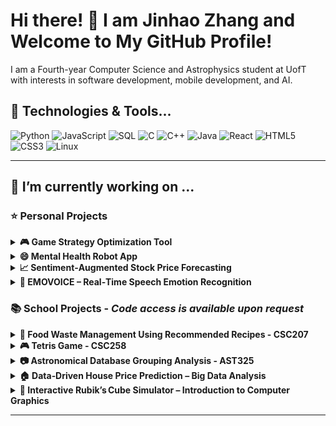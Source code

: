 # Hi there! 👋 I am Jinhao Zhang and Welcome to My GitHub Profile!

I am a Fourth-year Computer Science and Astrophysics student at UofT with interests in software development, mobile development, and AI.

## 🔧 Technologies & Tools...

![Python](https://img.shields.io/badge/Python-%233776AB.svg?style=for-the-badge&logo=python&logoColor=white)
![JavaScript](https://img.shields.io/badge/JavaScript-%23F7DF1E.svg?style=for-the-badge&logo=javascript&logoColor=black)
![SQL](https://img.shields.io/badge/SQL-%23CC2927.svg?style=for-the-badge&logo=microsoftsqlserver&logoColor=white)
![C](https://img.shields.io/badge/C-%23A8B9CC.svg?style=for-the-badge&logo=c&logoColor=black)
![C++](https://img.shields.io/badge/C++-%2300599C.svg?style=for-the-badge&logo=c%2B%2B&logoColor=white)
![Java](https://img.shields.io/badge/Java-%23ED8B00.svg?style=for-the-badge&logo=openjdk&logoColor=white)
![React](https://img.shields.io/badge/React-%2361DAFB.svg?style=for-the-badge&logo=react&logoColor=black)
![HTML5](https://img.shields.io/badge/HTML5-%23E34F26.svg?style=for-the-badge&logo=html5&logoColor=white)
![CSS3](https://img.shields.io/badge/CSS3-%231572B6.svg?style=for-the-badge&logo=css3&logoColor=white)
![Linux](https://img.shields.io/badge/Linux-%23FCC624.svg?style=for-the-badge&logo=linux&logoColor=black)

---

## 🔭 I’m currently working on ...



### ⭐ Personal Projects
<details>
<summary><b>🎮 Game Strategy Optimization Tool</b></summary>

![Python](https://img.shields.io/badge/Python-%233776AB.svg?style=for-the-badge&logo=python&logoColor=white)
![JavaScript](https://img.shields.io/badge/JavaScript-%23F7DF1E.svg?style=for-the-badge&logo=javascript&logoColor=black)
![React](https://img.shields.io/badge/React-%2361DAFB.svg?style=for-the-badge&logo=react&logoColor=black)
![Flask](https://img.shields.io/badge/Flask-%23000000.svg?style=for-the-badge&logo=flask&logoColor=white)
![PostgreSQL](https://img.shields.io/badge/PostgreSQL-%23316192.svg?style=for-the-badge&logo=postgresql&logoColor=white)
![Node.js](https://img.shields.io/badge/Node.js-%23339933.svg?style=for-the-badge&logo=nodedotjs&logoColor=white)

This project is a full-stack analytics platform for Teamfight Tactics, featuring a Flask REST API backend and a ReactJS frontend. It uses graph algorithms to analyze player match history and identify optimal unit combinations and trait synergies, providing personalized insights and recommendations.The platform automates deployment on a Linux environment using Bash scripts to set up dependencies, configure PostgreSQL, and deploy the application, reducing manual effort by 40%. A SQL database is used to store and query player performance data efficiently, ensuring accurate insights for users.

Check out the [🔗 GitHub Repository](https://github.com/jinnyhaohao/Game-Strategy-Optimization-Tool-) for more details!

</details>

<details>
<summary><b>😄 Mental Health Robot App</b></summary>
  
![C++](https://img.shields.io/badge/C++-00599C?style=for-the-badge&logo=c%2B%2B&logoColor=white)
![MongoDB](https://img.shields.io/badge/MongoDB-47A248?style=for-the-badge&logo=mongodb&logoColor=white)
![SwiftUI](https://img.shields.io/badge/SwiftUI-FA7343?style=for-the-badge&logo=swift&logoColor=white)


Worked with an amazing partner to develop a mental health iOS app designed to make it easier for users to track their mood, get insights, and access helpful resources for their well-being. It features a sleek SwiftUI interface for a smooth experience and a C++-powered backend with MongoDB for secure data storage. With hugging face AI for analysis, the app provides personalized insights to help users understand their emotions better. From guided surveys to mood tracking with visuals and curated mental health tips, this app is all about supporting self-care and emotional health in a simple, user-friendly way.

Check out the [🔗 GitHub Repository](https://github.com/jinnyhaohao/-Mental-Health-Bot-Project-) for more details!

</details>

<details>
<summary><b>📈 Sentiment‑Augmented Stock Price Forecasting</b></summary>

![Python](https://img.shields.io/badge/Python-%233776AB.svg?style=for-the-badge&logo=python&logoColor=white)
![PyTorch](https://img.shields.io/badge/PyTorch-%23EE4C2C.svg?style=for-the-badge&logo=pytorch&logoColor=white)
![Hugging Face Transformers](https://img.shields.io/badge/HuggingFace-%23FFCC00.svg?style=for-the-badge&logo=huggingface&logoColor=black)
![LSTM](https://img.shields.io/badge/LSTM-%23A97BFF.svg?style=for-the-badge)

A lightweight pipeline that fuses daily **FinBERT‑extracted news sentiment** with price/volume features in an LSTM.  
Adding sentiment cut RMSE by **12.6 % on Google** and **8.4 % on NVIDIA** compared to a price‑only baseline, confirming that textual signals sharpen short‑term forecasts.

Check out the [🔗 GitHub Repository](https://github.com/jinnyhaohao/StockMarketForecasting) for code and experiment logs!
</details>

<details>
<summary><b>🎤 EMOVOICE – Real‑Time Speech Emotion Recognition</b></summary>

![Python](https://img.shields.io/badge/Python-%233776AB.svg?style=for-the-badge&logo=python&logoColor=white)
![PyTorch](https://img.shields.io/badge/PyTorch-%23EE4C2C.svg?style=for-the-badge&logo=pytorch&logoColor=white)
![Wav2Vec 2.0](https://img.shields.io/badge/Wav2Vec2-%231A73E8.svg?style=for-the-badge)
![CNN‑Transformer](https://img.shields.io/badge/CNN--Transformer-%23F06EAA.svg?style=for-the-badge)

Hybrid **Wav2Vec 2.0 + CNN‑Transformer** branches with logistic‑regression fusion achieve **93.8 % macro‑F1** on RAVDESS while keeping  <200 ms latency for live feedback.

[🔗 Repo coming soon]
</details>


### 📚 School Projects - *Code access is available upon request*

<details>
<summary><b>🌱 Food Waste Management Using Recommended Recipes - CSC207</b></summary>

![Java](https://img.shields.io/badge/Java-%23ED8B00.svg?style=for-the-badge&logo=openjdk&logoColor=white)
![JUnit](https://img.shields.io/badge/JUnit-%2325A162.svg?style=for-the-badge&logo=java&logoColor=white)
![Maven](https://img.shields.io/badge/Maven-%23C71A36.svg?style=for-the-badge&logo=apache-maven&logoColor=white)
![Java Swing](https://img.shields.io/badge/Java_Swing-%23E76F00.svg?style=for-the-badge&logo=java&logoColor=white)

Worked with four awesome teammates to create a recipe generating application that focuses on using about to expire ingredients. The project focused on clean architecture coding and object-oriented design.I added features for searching recipes and adding ingredients using Java and Maven. Hooked up three REST APIs to fetch recipes and show nutritional info, making the app super user-friendly. I designed over 20% of the app's windows with Java Swing. We utilized JUnit for testing and Git for version control to keep everything organized and on track! 

</details>

<details>
<summary><b>🎮 Tetris Game - CSC258</b></summary>
  
![MIPS Assembly](https://img.shields.io/badge/MIPS_Assembly-%2300599C.svg?style=for-the-badge&logo=hackthebox&logoColor=white)
![Saturn](https://img.shields.io/badge/Saturn-%23FFD700.svg?style=for-the-badge&logo=planet&logoColor=black)

I Created a fully playable Tetris game with smooth, real-time gameplay using MIPS Assembly and Saturn for the visuals. Added fun features like gravity, score tracking, high scores, and game resets, all running seamlessly at 60 FPS. Focused on solid mechanics and an easy-to-use interface for a great player experience!

</details>



<details>
<summary><b>📷  Astronomical Database Grouping Analysis - AST325</b></summary>
  
![PyTorch](https://img.shields.io/badge/PyTorch-%23EE4C2C.svg?style=for-the-badge&logo=pytorch&logoColor=white)
![TensorFlow](https://img.shields.io/badge/TensorFlow-%23FF6F00.svg?style=for-the-badge&logo=tensorflow&logoColor=white)
![Scikit‑Learn](https://img.shields.io/badge/scikit--learn-%23F7931E.svg?style=for-the-badge&logo=scikit-learn&logoColor=white)
![Pandas](https://img.shields.io/badge/Pandas-%23150458.svg?style=for-the-badge&logo=pandas&logoColor=white)

 

I employed K-Means clustering algorithm on over 1 million data points from the Gaia astronomical databases to assign cluster groupings. To implement the algorithm, I used scikit-learn for effective implementation. I used PyTorch for clustering operations and computations, finally achieving 84% accuracy in cluster assignments!

</details>

<details>
<summary><b>🏠 Data‑Driven House Price Prediction – Big Data Analysis</b></summary>

![Python](https://img.shields.io/badge/Python-%233776AB.svg?style=for-the-badge&logo=python&logoColor=white)
![Scikit‑Learn](https://img.shields.io/badge/scikit--learn-%23F7931E.svg?style=for-the-badge&logo=scikit-learn&logoColor=white)
![XGBoost](https://img.shields.io/badge/XGBoost-%23007ACC.svg?style=for-the-badge)
![CatBoost](https://img.shields.io/badge/CatBoost-%23F89820.svg?style=for-the-badge)
![Optuna](https://img.shields.io/badge/Optuna-%23007ACC.svg?style=for-the-badge)

Compared ten models and a stacked ensemble on the Kaggle Ames dataset; the tuned stack hit **0.120 Log‑RMSE**, placing **top 6 %** on the public leaderboard. Features included engineered ratios (e.g., LivingVsLot) and ordinal encodings for quality scores.
</details>

<details>
<summary><b>🧩 Interactive Rubik’s Cube Simulator – Introduction to Computer Graphics</b></summary>

![C++](https://img.shields.io/badge/C++-%2300599C.svg?style=for-the-badge&logo=c%2B%2B&logoColor=white)
![OpenGL](https://img.shields.io/badge/OpenGL-%23FFFFFF.svg?style=for-the-badge&logo=opengl&logoColor=black)
![GLFW](https://img.shields.io/badge/GLFW-%23000000.svg?style=for-the-badge)

Implemented full 3‑D rotation, layer twists, zoom, and texture mode in modern OpenGL; ray‑casting pinpoints the clicked face, and smooth animations keep 60 FPS.
</details>





---










<!--
**jinnyhaohao/jinnyhaohao** is a ✨ _special_ ✨ repository because its `README.md` (this file) appears on your GitHub profile.

Here are some ideas to get you started:

- 🔭 I’m currently working on ...
- 🌱 I’m currently learning ...
- 👯 I’m looking to collaborate on ...
- 🤔 I’m looking for help with ...
- 💬 Ask me about ...
- 📫 How to reach me: ...
- 😄 Pronouns: ...
- ⚡ Fun fact: ...
-->
